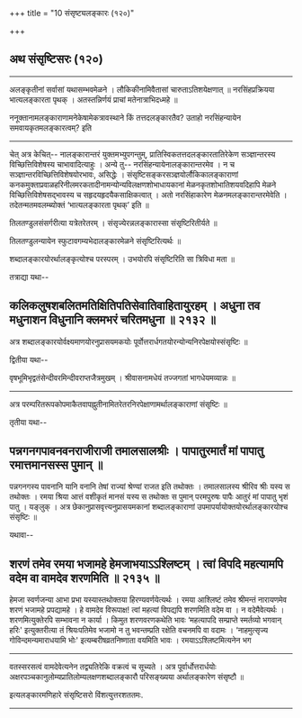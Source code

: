 +++
title = "10 संसृष्ट्यलङ्कारः (१२०)"

+++


## अथ संसृष्टिसरः (१२०)


_________




अलङ्कृतीनां सर्वासां यथासम्भवमेळने ।
लौकिकीनामिवैतासां चारुताऽतिशयेक्षणात् ॥
नरसिंहप्रक्रियया भात्यलङ्कारता पृथक् ।
अतस्तन्निर्णयं प्राचां मतेनात्राभिदध्महे ॥

ननूक्तानामलङ्काराणामनेकेषामेकत्रावस्थाने किं तत्तदलङ्कारतैव? उताहो
नरसिंहन्यायेन समवायकृतमलङ्कारत्वम्? इति


_________


चेत् अत्र केचित्-- नालङ्कारान्तरं युक्तमभ्युपगन्तुम्,
प्रातिस्विकतत्तदलङ्कारतातिरेकेण सञ्ज्ञान्तरस्य विच्छित्तिविशेषस्य
चाभावादित्याहुः । अन्ये तु-- नरसिंहन्यायेनालङ्कारान्तरमेव । न च
सञ्ज्ञान्तरविच्छित्तिविशेषयोरभावः, असिद्धेः ।
संसृष्टिसङ्करसञ्ज्ञयोर्लौकिकालङ्काराणां
कनकमुक्ताप्रवाळहरिनीलमरकतादीनामन्योन्यविलक्षणशोभाधायकानां
मेळनकृतशोभातिशयवदिहापि मेळने विच्छित्तिविशेषसद्भावस्य च
सहृदयहृदयैकसाक्षिकत्वात् । अतो नरसिंहाकारेण मेळनमलङ्कारान्तरमेवेति ।
तदेतन्मतमवलम्ब्योक्तं ‘भात्यलङ्कारता पृथक्’ इति ॥



तिलतण्डुलसंसर्गरीत्या यत्रेतरेतरम् ।
संसृज्येरन्नलङ्कारास्सा संसृष्टिरितीर्यते ॥

तिलतण्डुलन्यायेन स्फुटावगम्यभेदालङ्कारमेळने संसृष्टिरित्यर्थः ॥



शब्दालङ्कारयोरर्थालङ्कृत्योश्च परस्परम् ।
उभयोरपि संसृष्टिरिति सा त्रिविधा मता ॥

तत्राद्या यथा--



## कलिकलुषशबलितमतिक्षितिपतिसेवातिवाहितायुरहम् । अधुना तव मधुनाशन विधुनानि क्लमभरं चरितमधुना ॥ २१३२ ॥

अत्र शब्दालङ्कारयोर्वक्ष्यमाणयोरनुप्रासयमकयोः
पूर्वोत्तरार्धगतयोरन्योन्यनिरपेक्षयोस्संसृष्टिः ॥

द्वितीया यथा--



वृषभूमिभृद्वतंसेन्दीवरमिन्दीवराप्तजैत्रमुखम् ।
श्रीवासनामधेयं तज्जगतां भागधेयमव्यान्नः ॥


_________


अत्र परम्परितरूपकोपमाकैतवापह्नुतीनामितरेतरनिरपेक्षाणामर्थालङ्काराणां
संसृष्टिः ॥

तृतीया यथा--



## पन्नगनगपावनवनराजीराजी तमालसालश्रीः । पापातुरमार्तं मां पापातु रमात्तमानसस्स पुमान् ॥

पन्नगनगस्य पावनानि यानि वनानि तेषां राज्यां श्रेण्यां राजत इति तथोक्तः
। तमालसालस्य श्रीरिव श्रीः यस्य स तथोक्तः । रमया श्रिया आत्तं वशीकृतं
मानसं यस्य स तथोक्तः स पुमान् परमपुरुषः पापैः आतुरं मां पापातु भृशं पातु
। यङ्लुक् । अत्र छेकानुप्रासवृत्त्यनुप्रासयमकानां शब्दालङ्काराणां
उपमापर्यायोक्तयोरर्थालङ्कारयोश्च संसृष्टिः ॥

यथावा--



## शरणं तमेव रमया भजामहे हेमजाभयाऽऽश्लिष्टम् । त्वां विपदि महत्यामपि वदेम वा वामदेव शरणमिति ॥ २१३५ ॥

हेमजा स्वर्णजन्या आभा प्रभा यस्यास्तथोक्तया हिरण्यवर्णयेत्यर्थः । रमया
आश्लिष्टं तमेव श्रीमन्तं नारायणमेव शरणं भजामहे प्रपद्यामहे । हे वामदेव
विरूपाक्ष! त्वां महत्यां विपद्यपि शरणमिति वदेम वा । न वदेमैवेत्यर्थः ।
शरणमित्युक्तेरपि सम्भावना न कार्या । किमुत शरणवरणकथेति भावः ‘महत्यापदि
सम्प्राप्ते स्मर्तव्यो भगवान् हरिः' इत्युक्तरीत्या तं श्रियःपतिमेव भजामो
न तु भवन्तम्प्रति रक्षेति वचनमपि वा वदामः । ‘नाहमुत्सृज्य
गोविन्दमन्यमाराधयामि भोः' इत्यम्बरीषव्रतनिष्णाता वयमिति भावः ।
रमयाऽऽश्लिष्टमित्यनेन भग


_________


वतस्सरसत्वं वामदेवेत्यनेन तद्व्यतिरेकि वक्रत्वं च सूच्यते । अत्र
पूर्वार्धोत्तरार्धयोः अक्षरपञ्चकानुलोम्यप्रातिलोम्यलक्षणशब्दालङ्कारौ
परिसङ्ख्यया अर्थालङ्कारेण संसृष्टौ ॥

इत्यलङ्कारमणिहारे संसृष्टिसरो विंशत्युत्तरशततमः.


_________


